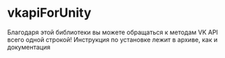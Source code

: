 # vkapiForUnity

Благодаря этой библиотеки вы можете обращаться к методам VK API всего одной строкой! 
Инструкция по установке лежит в архиве, как и документация
